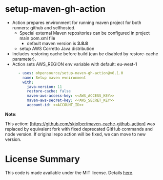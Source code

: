 # setup-maven-gh-action

* Action prepares environment for running maven project for both runners: github and selfhosted.
  * Special external Maven repositories can be configured in project main pom.xml file
    * default maven version is **3.8.8**
  * setup AWS Corretto Java distribution
* Includes restoring cache before build (can be disabled by restore-cache parameter).
* Action sets AWS_REGION env variable with default: eu-west-1

```yaml
      - uses: ohpensource/setup-maven-gh-action@v0.1.0
        name: Setup maven evnironment
        with:
          java-version: 11
          restore-cache: false
          maven-aws-access-key: <<AWS_ACCESS_KEY>>
          maven-aws-secret-key: <<AWS_SECRET_KEY>>
          account-id: <<ACCOUNT_ID>>
```

**Note:** 

This action: [https://github.com/skjolber/maven-cache-github-action] was replaced by equivalent fork with fixed
deprecated GitHub commands and node version. If original repo action will be fixed, we can move to new version.

# License Summary

This code is made available under the MIT license. Details [here](LICENSE).

